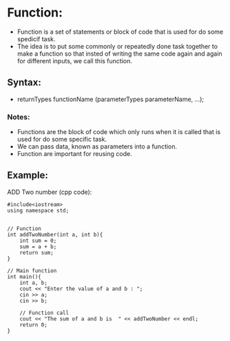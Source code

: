 # Function: 
- Function is a set of statements or block of code that is used for do some spedicif task.
- The idea is to put some commonly or repeatedly done task together to make a function so that insted of writing the same code again and again for different inputs, we call this function. 

## Syntax:
- returnTypes functionName (parameterTypes parameterName, ...);

### Notes: 
- Functions are the block of code which only runs when it is called that is used for do some specific task.
- We can pass data, known as parameters into a function.
- Function are important for reusing code.

## Example: 
ADD Two number (cpp code): 
```
#include<iostream>
using namespace std;


// Function
int addTwoNumber(int a, int b){
    int sum = 0;
    sum = a + b;
    return sum;
}

// Main function
int main(){
    int a, b;
    cout << "Enter the value of a and b : ";
    cin >> a;
    cin >> b;

    // Function call 
    cout << "The sum of a and b is  " << addTwoNumber << endl;
    return 0;
}
```